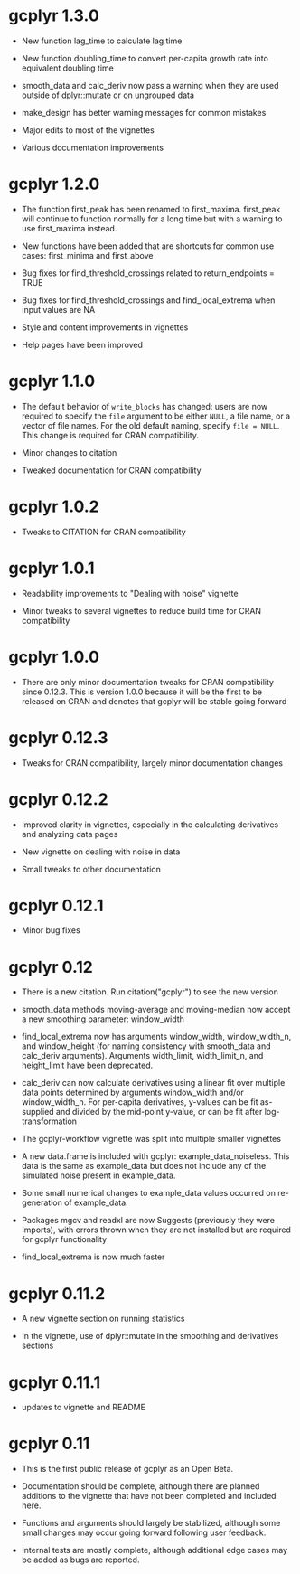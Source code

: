 # gcplyr 1.3.0

* New function lag_time to calculate lag time

* New function doubling_time to convert per-capita growth rate into equivalent doubling time

* smooth_data and calc_deriv now pass a warning when they are used outside of dplyr::mutate or on ungrouped data

* make_design has better warning messages for common mistakes

* Major edits to most of the vignettes

* Various documentation improvements

# gcplyr 1.2.0

* The function first_peak has been renamed to first_maxima. first_peak will continue to function normally for a long time but with a warning to use first_maxima instead.

* New functions have been added that are shortcuts for common use cases: first_minima and first_above

* Bug fixes for find_threshold_crossings related to return_endpoints = TRUE

* Bug fixes for find_threshold_crossings and find_local_extrema when input values are NA

* Style and content improvements in vignettes 

* Help pages have been improved

# gcplyr 1.1.0

* The default behavior of `write_blocks` has changed: users are now required to specify the `file` argument to be either `NULL`, a file name, or a vector of file names. For the old default naming, specify `file = NULL`. This change is required for CRAN compatibility.

* Minor changes to citation

* Tweaked documentation for CRAN compatibility

# gcplyr 1.0.2

* Tweaks to CITATION for CRAN compatibility

# gcplyr 1.0.1

* Readability improvements to "Dealing with noise" vignette

* Minor tweaks to several vignettes to reduce build time for CRAN compatibility

# gcplyr 1.0.0

* There are only minor documentation tweaks for CRAN compatibility since 0.12.3. This is version 1.0.0 because it will be the first to be released on CRAN and denotes that gcplyr will be stable going forward

# gcplyr 0.12.3

* Tweaks for CRAN compatibility, largely minor documentation changes

# gcplyr 0.12.2

* Improved clarity in vignettes, especially in the calculating derivatives and analyzing data pages

* New vignette on dealing with noise in data

* Small tweaks to other documentation

# gcplyr 0.12.1

* Minor bug fixes

# gcplyr 0.12

* There is a new citation. Run citation("gcplyr") to see the new version

* smooth_data methods moving-average and moving-median now accept a new smoothing parameter: window_width

* find_local_extrema now has arguments window_width, window_width_n, and window_height (for naming consistency with smooth_data and calc_deriv arguments). Arguments width_limit, width_limit_n, and height_limit have been deprecated.

* calc_deriv can now calculate derivatives using a linear fit over multiple data points determined by arguments window_width and/or window_width_n. For per-capita derivatives, y-values can be fit as-supplied and divided by the mid-point y-value, or can be fit after log-transformation

* The gcplyr-workflow vignette was split into multiple smaller vignettes

* A new data.frame is included with gcplyr: example_data_noiseless. This data is the same as example_data but does not include any of the simulated noise present in example_data.

* Some small numerical changes to example_data values occurred on re-generation of example_data.

* Packages mgcv and readxl are now Suggests (previously they were Imports), with errors thrown when they are not installed but are required for gcplyr functionality

* find_local_extrema is now much faster

# gcplyr 0.11.2

* A new vignette section on running statistics 

* In the vignette, use of dplyr::mutate in the smoothing and derivatives sections

# gcplyr 0.11.1

* updates to vignette and README

# gcplyr 0.11

* This is the first public release of gcplyr as an Open Beta.

* Documentation should be complete, although there are planned additions to the vignette that have not been completed and included here.

* Functions and arguments should largely be stabilized, although some small changes may occur going forward following user feedback.

* Internal tests are mostly complete, although additional edge cases may be added as bugs are reported.

